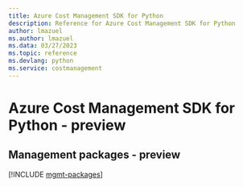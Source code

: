 ```yaml
---
title: Azure Cost Management SDK for Python
description: Reference for Azure Cost Management SDK for Python
author: lmazuel
ms.author: lmazuel
ms.data: 03/27/2023
ms.topic: reference
ms.devlang: python
ms.service: costmanagement
---
```

# Azure Cost Management SDK for Python - preview

## Management packages - preview
[!INCLUDE [mgmt-packages](cost-management-mgmt-index.md)]